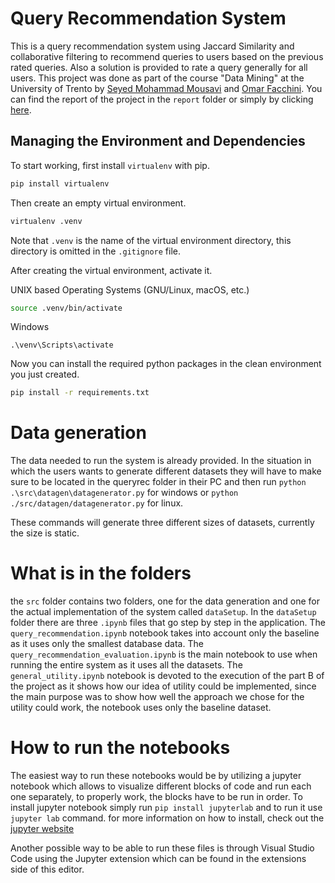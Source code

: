 # Query Recommendation System
This is a query recommendation system using Jaccard Similarity and collaborative filtering to recommend queries to users based on the previous rated queries. Also a solution is provided to rate a query generally for all users. This project was done as part of the course "Data Mining" at the University of Trento by [Seyed Mohammad Mousavi](https://github.com/SMMousaviSP) and [Omar Facchini](https://github.com/OmarFacchini). You can find the report of the project in the `report` folder or simply by clicking [here](report/Query_Recommendation_System.pdf).

## Managing the Environment and Dependencies
To start working, first install `virtualenv` with pip.
```bash
pip install virtualenv
```

Then create an empty virtual environment.
```bash
virtualenv .venv
```
Note that `.venv` is the name of the virtual environment directory, this
directory is omitted in the `.gitignore` file.

After creating the virtual environment, activate it.

UNIX based Operating Systems (GNU/Linux, macOS, etc.)
```bash
source .venv/bin/activate
```

Windows
```batch
.\venv\Scripts\activate
```

Now you can install the required python packages in the clean environment you
just created.
```bash
pip install -r requirements.txt
```

# Data generation
The data needed to run the system is already provided.
In the situation in which the users wants to generate different datasets they will have to make sure to be located in the queryrec folder in their PC and then run `python .\src\datagen\datagenerator.py` for windows or `python ./src/datagen/datagenerator.py` for linux.

These commands will generate three different sizes of datasets, currently the size is static.

# What is in the folders
the `src` folder contains two folders, one for the data generation and one for the actual implementation of the system called `dataSetup`.
In the `dataSetup` folder there are three `.ipynb` files that go step by step in the application.
The `query_recommendation.ipynb` notebook takes into account only the baseline as it uses only the smallest database data.
The `query_recommendation_evaluation.ipynb` is the main notebook to use when running the entire system as it uses all the datasets.
The `general_utility.ipynb` notebook is devoted to the execution of the part B of the project as it shows how our idea of utility could be implemented, since the main purpose was to show how well the approach we chose for the utility could work, the notebook uses only the baseline dataset.

# How to run the notebooks
The easiest way to run these notebooks would be by utilizing a jupyter notebook which allows to visualize different blocks of code and run each one separately, to properly work, the blocks have to be run in order.
To install jupyter notebook simply run `pip install jupyterlab` and to run it use `jupyter lab` command.
for more information on how to install, check out the [jupyter website](https://jupyter.org/install)

Another possible way to be able to run these files is through Visual Studio Code using the Jupyter extension which can be found in the extensions side of this editor.
